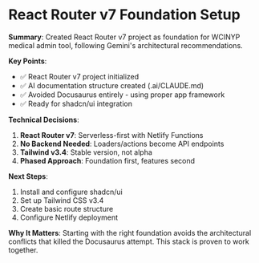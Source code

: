 # React Router v7 Foundation Setup

**Summary**: Created React Router v7 project as foundation for WCINYP medical admin tool, following Gemini's architectural recommendations.

**Key Points**:
- ✅ React Router v7 project initialized
- ✅ AI documentation structure created (.ai/CLAUDE.md)
- ✅ Avoided Docusaurus entirely - using proper app framework
- ✅ Ready for shadcn/ui integration

**Technical Decisions**:
1. **React Router v7**: Serverless-first with Netlify Functions
2. **No Backend Needed**: Loaders/actions become API endpoints
3. **Tailwind v3.4**: Stable version, not alpha
4. **Phased Approach**: Foundation first, features second

**Next Steps**:
1. Install and configure shadcn/ui
2. Set up Tailwind CSS v3.4
3. Create basic route structure
4. Configure Netlify deployment

**Why It Matters**: Starting with the right foundation avoids the architectural conflicts that killed the Docusaurus attempt. This stack is proven to work together.